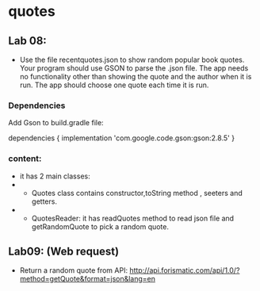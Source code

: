 # quotes

## Lab 08:

- Use the file recentquotes.json to show random popular book quotes. Your program should use GSON to parse the .json file. The app needs no functionality other than showing the quote and the author when it is run. The app should choose one quote each time it is run.

### Dependencies
Add Gson to build.gradle file:

dependencies {
  implementation 'com.google.code.gson:gson:2.8.5'
}

### content:
- it has 2 main classes:
- - Quotes class contains constructor,toString method , seeters and getters.
- - QuotesReader: it has readQuotes method to read json file and  getRandomQuote to pick a random quote.

## Lab09: (Web request)
- Return a random quote from API: http://api.forismatic.com/api/1.0/?method=getQuote&format=json&lang=en
